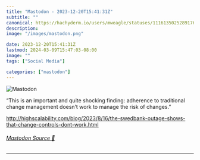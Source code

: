 ```yaml
---
title: "Mastodon - 2023-12-20T15:41:31Z"
subtitle: ""
canonical: https://hachyderm.io/users/mweagle/statuses/111613502528917631
description:
image: "/images/mastodon.png"

date: 2023-12-20T15:41:31Z
lastmod: 2024-03-09T15:47:03-08:00
image: ""
tags: ["Social Media"]

categories: ["mastodon"]
---
```

![Mastodon](/images/mastodon.png)

<p>“This is an important and quite shocking finding: adherence to traditional change management doesn’t work to manage the risk of changes.”</p><p><a href="http://highscalability.com/blog/2023/8/16/the-swedbank-outage-shows-that-change-controls-dont-work.html" target="_blank" rel="nofollow noopener noreferrer" translate="no"><span class="invisible">http://</span><span class="ellipsis">highscalability.com/blog/2023/</span><span class="invisible">8/16/the-swedbank-outage-shows-that-change-controls-dont-work.html</span></a></p>


###### [Mastodon Source 🐘](https://hachyderm.io/@mweagle/111613502528917631)

___
